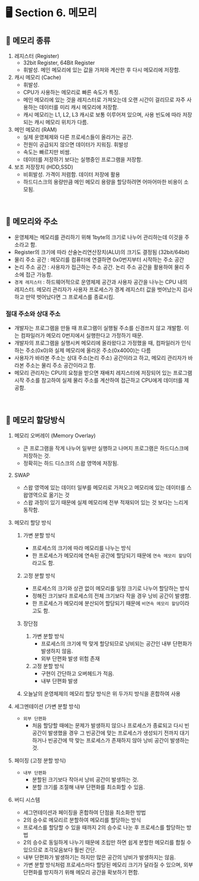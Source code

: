 # 🖥 Section 6. 메모리

## 📍 메모리 종류
1. 레지스터 (Register)
    - 32bit Register, 64Bit Register
    - 휘발성. 메인 메모리에 있는 값을 가져와 계산한 후 다시 메모리에 저장함.
2. 캐시 메모리 (Cache)
    - 휘발성.
    - CPU가 사용하는 메모리로 빠른 속도가 특징.
    - 메인 메모리에 있는 것을 레지스터로 가져오는데 오랜 시간이 걸리므로 자주 사용하는 데이터를 미리 캐시 메모리에 저장함.
    - 캐시 메모리는 L1, L2, L3 캐시로 보통 이루어져 있으며, 사용 빈도에 따라 저장되는 캐시 메모리 위치가 다름.
3. 메인 메모리 (RAM)
    - 실제 운영체제와 다른 프로세스들이 올라가는 공간.
    - 전원이 공급되지 않으면 데이터가 지워짐. 휘발성
    - 속도는 빠르지만 비쌈.
    - 데이터를 저장하기 보다는 실행중인 프로그램을 저장함.
4. 보조 저장장치 (HDD,SSD)
    - 비휘발성. 가격이 저렴함. 데이터 저장에 활용
    - 하드디스크의 용량만큼 메인 메모리 용량을 할당하려면 어마어마한 비용이 소모됨.
    
<br>

## 📍 메모리와 주소
- 운영체제는 메모리를 관리하기 위해 1byte의 크기로 나누어 관리하는데 이것을 주소라고 함.
- Register의 크기에 따라 산술논리연산장치(ALU)의 크기도 결정됨 (32bit/64bit)
- 물리 주소 공간 : 메모리를 컴퓨터에 연결하면 0x0번지부터 시작하는 주소 공간
- 논리 주소 공간 : 사용자가 접근하는 주소 공간. 논리 주소 공간을 활용하여 물리 주소에 접근 가능함.
- `경계 레지스터` : 하드웨어적으로 운영체제 공간과 사용자 공간을 나누는 CPU 내의 레지스터. 메모리 관리자가 사용자 프로세스가 경계 레지스터 값을 벗어났는지 검사하고 만약 벗어났다면 그 프로세스를 종료시킴.

### 절대 주소와 상대 주소
- 개발자는 프로그램을 만들 때 프로그램이 실행될 주소를 신경쓰지 않고 개발함. 이는 컴파일러가 메모리 0번지에서 실행한다고 가정하기 때문.
- 개발자의 프로그램을 실행시켜 메모리에 올라왔다고 가정했을 때, 컴파일러가 인식하는 주소(0x0)와 실제 메모리에 올라온 주소(0x4000)는 다름
- 사용자가 바라본 주소는 상대 주소(논리 주소) 공간이라고 하고, 메모리 관리자가 바라본 주소는 물리 주소 공간이라고 함.
- 메모리 관리자는 CPU의 요청을 받으면 재배치 레지스터에 저장되어 있는 프로그램 시작 주소를 참고하여 실제 물리 주소를 계산하여 접근하고 CPU에게 데이터를 제공함.

<br>

## 📍 메모리 할당방식
1. 메모리 오버레이 (Memory Overlay)
    - 큰 프로그램을 작게 나누어 일부만 실행하고 나머지 프로그램은 하드디스크에 저장하는 것.
    - 정확히는 하드 디스크의 스왑 영역에 저장됨. 
    
2. SWAP
    - 스왑 영역에 있는 데이터 일부를 메모리로 가져오고 메모리에 있는 데이터를 스왑영역으로 옮기는 것
    - 스왑 과정이 있기 때문에 실제 메모리에 전부 적재되어 있는 것 보다는 느리게 동작함.
      
3. 메모리 할당 방식
    1. 가변 분할 방식
        - 프로세스의 크기에 따라 메모리를 나누는 방식
        - 한 프로세스가 메모리에 연속된 공간에 할당되기 때문에 `연속 메모리 할당`이라고도 함.
        
    2. 고정 분할 방식
        - 프로세스의 크기와 상관 없이 메모리를 일정 크기로 나누어 할당하는 방식
        - 정해진 크기보다 프로세스의 전체 크기보다 작을 경우 낭비 공간이 발생함.
        - 한 프로세스가 메모리에 분산되어 할당되기 때문에 `비연속 메모리 할당`이라고도 함.
    
    3. 장단점
        1. 가변 분할 방식
            - 프로세스의 크기에 딱 맞게 할당되므로 낭비되는 공간인 내부 단편화가 발생하지 않음.
            - 외부 단편화 발생 위험 존재
        2. 고정 분할 방식
            - 구현이 간단하고 오버헤드가 적음.
            - 내부 단편화 발생
       
    4. 오늘날의 운영체제의 메모리 할당 방식은 위 두가지 방식을 혼합하여 사용
    
4. 세그멘테이션 (가변 분할 방식)
    - `외부 단편화`
        - 처음 할당할 때에는 문제가 발생하지 않으나 프로세스가 종료되고 다시 빈공간이 발생했을 경우 그 빈공간에 맞는 프로세스가 생성되기 전까지 대기하거나 빈공간에 딱 맞는 프로세스가 존재하지 않아 낭비 공간이 발생하는 것.
    
5. 페이징 (고정 분할 방식)
    - `내부 단편화`
        - 분할된 크기보다 작아서 낭비 공간이 발생하는 것.
        - 분할 크기를 조절해 내부 단편화를 최소화할 수 있음.
    
5. 버디 시스템 
    - 세그먼테이션과 페이징을 혼합하여 단점을 최소화한 방법 
    - 2의 승수로 메모리르 분할하여 메모리를 할당하는 방식
    - 프로세스를 할당할 수 있을 때까지 2의 승수로 나눈 후 프로세스를 할당하는 방법
    - 2의 승수로 동일하게 나누기 때문에 조립만 하면 쉽게 분할한 메모리를 합칠 수 있으므로 조각모음보다 훨씬 간단.
    - 내부 단편화가 발생하기는 하지만 많은 공간의 낭비가 발생하지는 않음.
    - 가변 분할 방식처럼 프로세스마다 할당된 메모리 크기가 달라질 수 있으며, 외부 단편화를 방지하기 위해 메모리 공간을 확보하기 편함.